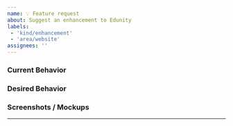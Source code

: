 ```yaml
---
name: 💡 Feature request
about: Suggest an enhancement to Edunity
labels: 
 - 'kind/enhancement'
 - 'area/website'
assignees: ''
---
```

### Current Behavior
<!-- A brief description of what the problem is. (e.g. I need to be able to...) -->

### Desired Behavior
<!-- A brief description of the enhancement. -->

### Screenshots / Mockups
<!-- Add any other context or screenshots about the feature request here. -->

---
